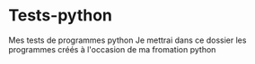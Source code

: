 # Tests-python
Mes tests de programmes python
Je mettrai dans ce dossier les programmes créés à l'occasion de ma fromation python

